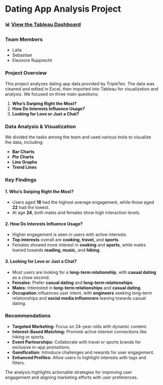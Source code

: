 # Dating App Analysis Project

### 📊 [View the Tableau Dashboard](https://public.tableau.com/app/profile/laila.meyer7593/viz/DatingDataset_17406851585650/DataDating)

### Team Members
- Laila  
- Sebastian
- Eleonore Rupprecht  

### Project Overview
This project analyzes dating app data provided by TripleTen. The data was cleaned and edited in Excel, then imported into Tableau for visualization and analysis. We focused on three main questions:  
1. **Who’s Swiping Right the Most?**  
2. **How Do Interests Influence Usage?**  
3. **Looking for Love or Just a Chat?**  

### Data Analysis & Visualization
We divided the tasks among the team and used various tools to visualize the data, including:  
- **Bar Charts**  
- **Pie Charts**  
- **Line Graphs**  
- **Trend Lines**  

### Key Findings

#### 1. Who’s Swiping Right the Most?
- Users aged **18** had the highest average engagement, while those aged **22** had the lowest.  
- At age **24**, both males and females show high interaction levels.

#### 2. How Do Interests Influence Usage?
- Higher engagement is seen in users with active interests.  
- **Top interests** overall are **cooking, travel,** and **sports**.  
- Females showed more interest in **cooking** and **sports**, while males leaned towards **reading, music,** and **hiking**.

#### 3. Looking for Love or Just a Chat?
- Most users are looking for a **long-term relationship**, with **casual dating** as a close second.  
- **Females:** Prefer **casual dating** and **long-term relationships**.  
- **Males:** Interested in **long-term relationships** and **casual dating**.  
- **Occupation** influences user intent, with **engineers** seeking long-term relationships and **social media influencers** leaning towards casual dating.

### Recommendations
- **Targeted Marketing:** Focus on 24-year-olds with dynamic content.  
- **Interest-Based Matching:** Promote active interest connections like hiking or sports.  
- **Event Partnerships:** Collaborate with travel or sports brands for exclusive in-app promotions.  
- **Gamification:** Introduce challenges and rewards for user engagement.  
- **Enhanced Profiles:** Allow users to highlight interests with tags and filters.

The analysis highlights actionable strategies for improving user engagement and aligning marketing efforts with user preferences.

